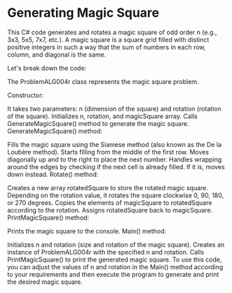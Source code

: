 <h1>Generating Magic Square</h1>

This C# code generates and rotates a magic square of odd order n (e.g., 3x3, 5x5, 7x7, etc.). A magic square is a square grid filled with distinct positive integers in such a way that the sum of numbers in each row, column, and diagonal is the same.

Let's break down the code:

The ProblemALG004r class represents the magic square problem.

Constructor:

It takes two parameters: n (dimension of the square) and rotation (rotation of the square).
Initializes n, rotation, and magicSquare array.
Calls GenerateMagicSquare() method to generate the magic square.
GenerateMagicSquare() method:

Fills the magic square using the Siamese method (also known as the De la Loubère method).
Starts filling from the middle of the first row.
Moves diagonally up and to the right to place the next number.
Handles wrapping around the edges by checking if the next cell is already filled. If it is, moves down instead.
Rotate() method:

Creates a new array rotatedSquare to store the rotated magic square.
Depending on the rotation value, it rotates the square clockwise 0, 90, 180, or 270 degrees.
Copies the elements of magicSquare to rotatedSquare according to the rotation.
Assigns rotatedSquare back to magicSquare.
PrintMagicSquare() method:

Prints the magic square to the console.
Main() method:

Initializes n and rotation (size and rotation of the magic square).
Creates an instance of ProblemALG004r with the specified n and rotation.
Calls PrintMagicSquare() to print the generated magic square.
To use this code, you can adjust the values of n and rotation in the Main() method according to your requirements and then execute the program to generate and print the desired magic square.




